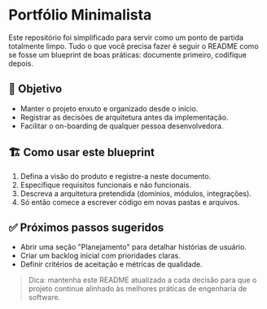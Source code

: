 # Portfólio Minimalista

Este repositório foi simplificado para servir como um ponto de partida totalmente limpo. Tudo o que você precisa fazer é seguir o README como se fosse um blueprint de boas práticas: documente primeiro, codifique depois.

## 🧭 Objetivo
- Manter o projeto enxuto e organizado desde o início.
- Registrar as decisões de arquitetura antes da implementação.
- Facilitar o on-boarding de qualquer pessoa desenvolvedora.

## 🏗️ Como usar este blueprint
1. Defina a visão do produto e registre-a neste documento.
2. Especifique requisitos funcionais e não funcionais.
3. Descreva a arquitetura pretendida (domínios, módulos, integrações).
4. Só então comece a escrever código em novas pastas e arquivos.

## ✅ Próximos passos sugeridos
- Abrir uma seção "Planejamento" para detalhar histórias de usuário.
- Criar um backlog inicial com prioridades claras.
- Definir critérios de aceitação e métricas de qualidade.

> Dica: mantenha este README atualizado a cada decisão para que o projeto continue alinhado às melhores práticas de engenharia de software.
